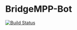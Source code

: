 BridgeMPP-Bot 
=============
[![Build Status](https://travis-ci.org/Vinpasso/BridgeMPP-Bot.svg?branch=master)](https://travis-ci.org/Vinpasso/BridgeMPP-Bot)